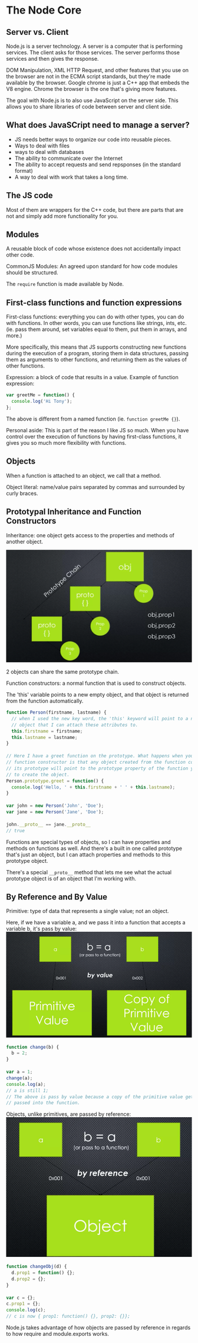 # The Node Core

## Server vs. Client
Node.js is a server technology. A server is a computer that is performing
services. The client asks for those services. The server performs those services
and then gives the response.

DOM Manipulation, XML HTTP Request, and other features that you use
on the browser are not in the ECMA script standards, but they're made
available by the browser. Google chrome is just a C++ app that embeds
the V8 engine. Chrome the browser is the one that's giving more features.

The goal with Node.js is to also use JavaScript on the server side.
This allows you to share libraries of code between server and client side.

## What does JavaSCript need to manage a server?
* JS needs better ways to organize our code into reusable pieces.
* Ways to deal with files
* ways to deal with databases
* The ability to communicate over the Internet
* The ability to accept requests and send repsponses (in the standard format)
* A way to deal with work that takes a long time.

## The JS code
Most of them are wrappers for the C++ code, but there are parts that are
not and simply add more functionality for you.

## Modules
A reusable block of code whose existence does not accidentally impact
other code.

CommonJS Modules: An agreed upon standard for how code modules should be
structured.

The `require` function is made available by Node.

## First-class functions and function expressions
First-class functions: everything you can do with other types, you can
do with functions. In other words, you can use functions like strings,
ints, etc. (ie. pass them around, set variables equal to them, put them
in arrays, and more.)

More specifically, this means that JS supports constructing new functions
during the execution of a program, storing them in data structures,
passing them as arguments to other functions, and returning them as the
values of other functions.


Expression: a block of code that results in a value.
Example of function expression:

```js
var greetMe = function() {
  console.log('Hi Tony');
};
```

The above is different from a named function (ie. `function greetMe {}`).

Personal aside: This is part of the reason I like JS so much. When you
have control over the execution of functions by having first-class
functions, it gives you so much more flexibility with functions.

## Objects
When a function is attached to an object, we call that a method.

Object literal: name/value pairs separated by commas and  surrounded by curly
braces.

## Prototypal Inheritance and Function Constructors
Inheritance: one object gets access to the properties and methods of another 
object.

![prototype chain](./images/prototype-chain.png)

2 objects can share the same prototype chain.

Function constructors: a normal function that is used to construct objects.

The 'this' variable points to a new empty object, and that object is returned
from the function automatically.

```js
function Person(firstname, lastname) {
  // when I used the new key word, the 'this' keyword will point to a new
  // object that I can attach these attributes to.
  this.firstname = firstname;
  this.lastname = lastname;
}

// Here I have a greet function on the prototype. What happens when you use a 
// function constructor is that any object created from the function constructor,
// its prototype will point to the prototype property of the function you used
// to create the object.
Person.prototype.greet = function() {
  console.log('Hello, ' + this.firstname + ' ' + this.lastname); 
}

var john = new Person('John', 'Doe');
var jane = new Person('Jane', 'Doe');

john.__proto__ == jane.__proto__ 
// true
```
Functions are special types of objects, so I can have properties and methods 
on functions as well. And there's a built in one called prototype that's 
just an object, but I can attach properties and methods to this prototype object.

There's a special `__proto__` method that lets me see what the actual 
prototype object is of an object that I'm working with.

## By Reference and By Value
Primitive: type of data that represents a single value; not an object.

Here, if we have a variable a, and we pass it into a function that accepts a 
variable b, it's pass by value:
![pass by value](images/pass-by-value.png)

```js
function change(b) {
  b = 2;
}

var a = 1;
change(a);
console.log(a);
// a is still 1;
// The above is pass by value because a copy of the primitive value gets 
// passed into the function.
```

Objects, unlike primitives, are passed by reference:
![pass by reference](images/pass-by-reference.png)

```js
function changeObj(d) {
  d.prop1 = function() {};
  d.prop2 = {};
}

var c = {};
c.prop1 = {};
console.log(c);
// c is now { prop1: function() {}, prop2: {}};
```
Node.js takes advantage of how objects are passed by reference in regards to
how require and module.exports works.

